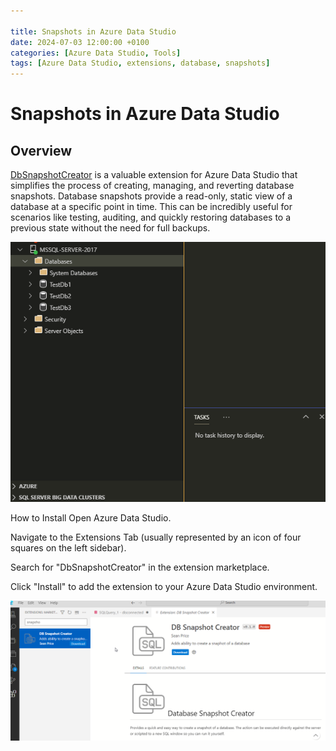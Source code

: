 ```yaml
---

title: Snapshots in Azure Data Studio  
date: 2024-07-03 12:00:00 +0100  
categories: [Azure Data Studio, Tools]  
tags: [Azure Data Studio, extensions, database, snapshots]  
---
```


# Snapshots in Azure Data Studio

## Overview
[DbSnapshotCreator](https://github.com/ecirpnaes/DbSnapshotCreator) is a valuable extension for Azure Data Studio that simplifies the process of creating, managing, and reverting database snapshots. Database snapshots provide a read-only, static view of a database at a specific point in time. This can be incredibly useful for scenarios like testing, auditing, and quickly restoring databases to a previous state without the need for full backups.

![DbSnapshotCreator Feature](/assets/img/dbsnapshotcreator-feature.gif)

How to Install
Open Azure Data Studio.

Navigate to the Extensions Tab (usually represented by an icon of four squares on the left sidebar).

Search for "DbSnapshotCreator" in the extension marketplace.

Click "Install" to add the extension to your Azure Data Studio environment.

![Installing DbSnapshotCreator](/assets/img/installing-dbsnapshotcreator.png)
